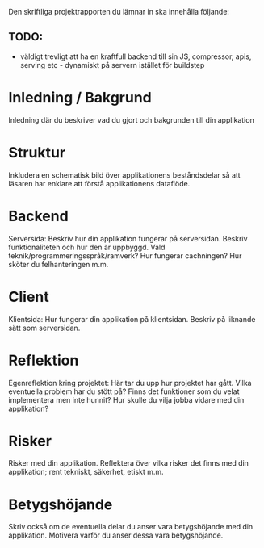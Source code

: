 Den skriftliga projektrapporten du lämnar in ska innehålla följande:

## TODO:

- väldigt trevligt att ha en kraftfull backend till sin JS, compressor, apis, serving etc - dynamiskt på servern istället för buildstep


# Inledning / Bakgrund

Inledning där du beskriver vad du gjort och bakgrunden till din applikation

# Struktur

Inkludera en schematisk bild över applikationens beståndsdelar så att läsaren har enklare att förstå applikationens dataflöde.

# Backend
Serversida: Beskriv hur din applikation fungerar på serversidan. Beskriv funktionaliteten och hur den är uppbyggd. Vald teknik/programmeringsspråk/ramverk? Hur fungerar cachningen? Hur sköter du felhanteringen m.m.

# Client

Klientsida: Hur fungerar din applikation på klientsidan. Beskriv på liknande sätt som serversidan.

# Reflektion

Egenreflektion kring projektet: Här tar du upp hur projektet har gått. Vilka eventuella problem har du stött på? Finns det funktioner som du velat implementera men inte hunnit? Hur skulle du vilja jobba vidare med din applikation?

# Risker

Risker med din applikation. Reflektera över vilka risker det finns med din applikation; rent tekniskt, säkerhet, etiskt m.m.

# Betygshöjande

Skriv också om de eventuella delar du anser vara betygshöjande med din applikation. Motivera varför du anser dessa vara betygshöjande.
